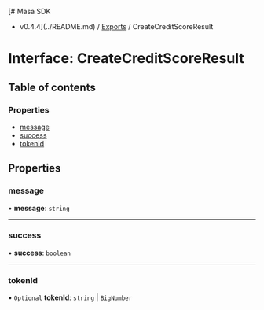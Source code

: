 [# Masa SDK
 - v0.4.4](../README.md) / [Exports](../modules.md) / CreateCreditScoreResult

# Interface: CreateCreditScoreResult

## Table of contents

### Properties

- [message](CreateCreditScoreResult.md#message)
- [success](CreateCreditScoreResult.md#success)
- [tokenId](CreateCreditScoreResult.md#tokenid)

## Properties

### message

• **message**: `string`

___

### success

• **success**: `boolean`

___

### tokenId

• `Optional` **tokenId**: `string` \| `BigNumber`
